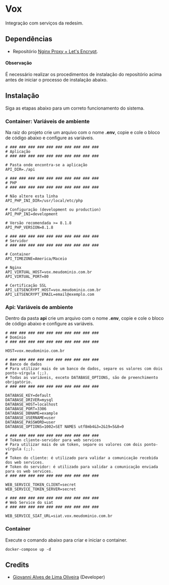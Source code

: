 # Vox

Integração com serviços da redesim.

## Dependências

* Repositório [Nginx Proxy + Let's Encrypt](https://github.com/giovannialo/nginx-proxy-letsencrypt).

#### Observação

É necessário realizar os procedimentos de instalação do repositório acima antes de iniciar o processo de instalação abaixo.

## Instalação

Siga as etapas abaixo para um correto funcionamento do sistema.

### Container: Variáveis de ambiente

Na raiz do projeto crie um arquivo com o nome **.env**, copie e cole o bloco de código abaixo e configure as variáveis.

```dotenv
# ### ### ### ### ### ### ### ### ### ###
# Aplicação
# ### ### ### ### ### ### ### ### ### ###

# Pasta onde encontra-se a aplicação
API_DIR=./api

# ### ### ### ### ### ### ### ### ### ###
# PHP
# ### ### ### ### ### ### ### ### ### ###

# Não altere esta linha
API_PHP_INI_DIR=/usr/local/etc/php

# Configuração (development ou production)
API_PHP_INI=development

# Versão recomendada >= 8.1.8
API_PHP_VERSION=8.1.8

# ### ### ### ### ### ### ### ### ### ###
# Servidor
# ### ### ### ### ### ### ### ### ### ###

# Container
API_TIMEZONE=America/Maceio

# Nginx
API_VIRTUAL_HOST=vox.meudominio.com.br
API_VIRTUAL_PORT=80

# Certificação SSL
API_LETSENCRYPT_HOST=vox.meudominio.com.br
API_LETSENCRYPT_EMAIL=email@exemplo.com
```

### Api: Variáveis de ambiente

Dentro da pasta **api** crie um arquivo com o nome **.env**, copie e cole o bloco de código abaixo e configure as variáveis.

```dotenv
# ### ### ### ### ### ### ### ### ### ###
# Domínio
# ### ### ### ### ### ### ### ### ### ###

HOST=vox.meudominio.com.br

# ### ### ### ### ### ### ### ### ### ###
# Banco de dados
# Para utilizar mais de um banco de dados, separe os valores com dois ponto-vírgula (;;).
# Todas as variáveis, exceto DATABASE_OPTIONS, são de preenchimento obrigatório.
# ### ### ### ### ### ### ### ### ### ###

DATABASE_KEY=default
DATABASE_DRIVER=mysql
DATABASE_HOST=localhost
DATABASE_PORT=3306
DATABASE_DBNAME=example
DATABASE_USERNAME=user
DATABASE_PASSWORD=user
DATABASE_OPTIONS=1002=SET NAMES utf8mb4&3=2&19=5&8=0

# ### ### ### ### ### ### ### ### ### ###
# Token cliente-servidor para web services
# Para utilizar mais de um token, separe os valores com dois ponto-vírgula (;;).
#
# Token do cliente: é utilizado para validar a comunicação recebida dos web services.
# Token do servidor: é utilizado para validar a comunicação enviada para os web services.
# ### ### ### ### ### ### ### ### ### ###

WEB_SERVICE_TOKEN_CLIENT=secret
WEB_SERVICE_TOKEN_SERVER=secret

# ### ### ### ### ### ### ### ### ### ###
# Web Service do siat
# ### ### ### ### ### ### ### ### ### ###

WEB_SERVICE_SIAT_URL=siat.vox.meudominio.com.br
```

### Container

Execute o comando abaixo para criar e iniciar o container.

```docker
docker-compose up -d
```

## Credits

* [Giovanni Alves de Lima Oliveira](https://github.com/giovannialo) (Developer)
